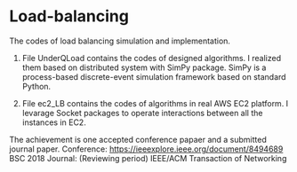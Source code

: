 # Load-balancing
The codes of load balancing simulation and implementation.


1. File UnderQLoad contains the codes of designed algorithms. I realized them based on distributed system with SimPy package. 
SimPy is a process-based discrete-event simulation framework based on standard Python.

2. File ec2_LB contains the codes of algorithms in real AWS EC2 platform. I levarage Socket packages to operate interactions between all the instances in EC2.


The achievement is one accepted conference papaer and a submitted journal paper.
Conference: https://ieeexplore.ieee.org/document/8494689  BSC 2018
Journal: (Reviewing period) IEEE/ACM Transaction of Networking 
